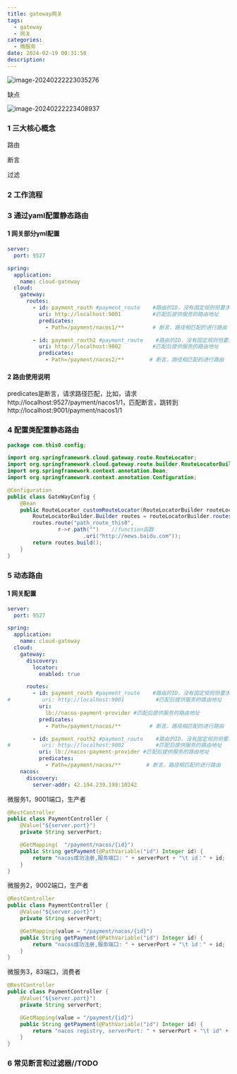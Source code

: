 ```yaml
---
title: gateway网关
tags:
  - gateway
  - 网关
categories:
  - 微服务
date: 2024-02-19 00:31:58
description:
---
```


![image-20240222223035276](http://cdn.this0.com/blog/img/image-20240222223035276.png?OSSAccessKeyId=LTAI5tAje5MhbPSKCC6QdGZb&Expires=9000000001&Signature=q7ekxWc5IZkeLPkAgAfein3XBEU=&x-oss-process=style/cdn.this0)

缺点

![image-20240222223408937](http://cdn.this0.com/blog/img/image-20240222223408937.png)

### 1 三大核心概念

路由

断言

过滤

### 2 工作流程

### 3 通过yaml配置静态路由

#### 1 网关部分yml配置

```yaml
server:
  port: 9527

spring:
  application:
    name: cloud-gateway
  cloud:
    gateway:
      routes:
        - id: payment_routh #payment_route    #路由的ID，没有固定规则但要求唯一，建议配合服务名
          uri: http://localhost:9001          #匹配后提供服务的路由地址
          predicates:
            - Path=/payment/nacos1/**         # 断言，路径相匹配的进行路由

        - id: payment_routh2 #payment_route    #路由的ID，没有固定规则但要求唯一，建议配合服务名
          uri: http://localhost:9002          #匹配后提供服务的路由地址
          predicates:
            - Path=/payment/nacos2/**        # 断言，路径相匹配的进行路由
```

#### 2 路由使用说明

predicates是断言，请求路径匹配，比如，请求http://localhost:9527/payment/nacos1/1，匹配断言，跳转到 http://localhost:9001/payment/nacos1/1

### 4 配置类配置静态路由

```java
package com.this0.config;

import org.springframework.cloud.gateway.route.RouteLocator;
import org.springframework.cloud.gateway.route.builder.RouteLocatorBuilder;
import org.springframework.context.annotation.Bean;
import org.springframework.context.annotation.Configuration;

@Configuration
public class GateWayConfig {
    @Bean
    public RouteLocator customRouteLocator(RouteLocatorBuilder routeLocatorBuilder){
        RouteLocatorBuilder.Builder routes = routeLocatorBuilder.routes();
        routes.route("path_route_this0",
                r->r.path("")    //function函数
                        .uri("http://news.baidu.com"));
        return routes.build();
    }
}

```

### 5 动态路由

#### 1 网关配置

```yaml
server:
  port: 9527

spring:
  application:
    name: cloud-gateway
  cloud:
    gateway:
      discovery:
        locator:
          enabled: true

      routes:
        - id: payment_routh #payment_route    #路由的ID，没有固定规则但要求唯一，建议配合服务名
#          uri: http://localhost:9001          #匹配后提供服务的路由地址
          uri:
            lb://nacos-payment-provider #匹配后提供服务的路由地址
          predicates:
            - Path=/payment/nacos/**         # 断言，路径相匹配的进行路由

        - id: payment_routh2 #payment_route    #路由的ID，没有固定规则但要求唯一，建议配合服务名
#          uri: http://localhost:9002          #匹配后提供服务的路由地址
          uri: lb://nacos-payment-provider #匹配后提供服务的路由地址
          predicates:
            - Path=/payment/nacos/**        # 断言，路径相匹配的进行路由
    nacos:
      discovery:
        server-addr: 42.194.239.199:10242

```

微服务1，9001端口，生产者

```java
@RestController
public class PaymentController {
    @Value("${server.port}")
    private String serverPort;

    @GetMapping(  "/payment/nacos/{id}")
    public String getPayment(@PathVariable("id") Integer id) {
        return "nacos成功注册,服务端口: " + serverPort + "\t id：" + id;
    }
}

```

微服务2，9002端口，生产者

```java
@RestController
public class PaymentController {
    @Value("${server.port}")
    private String serverPort;

    @GetMapping(value = "/payment/nacos/{id}")
    public String getPayment(@PathVariable("id") Integer id) {
        return "nacos成功注册,服务端口: " + serverPort + "\t id：" + id;
    }
}
```

微服务3，83端口，消费者

```java
@RestController
public class PaymentController {
    @Value("${server.port}")
    private String serverPort;

    @GetMapping(value = "/payment/{id}")
    public String getPayment(@PathVariable("id") Integer id) {
        return "nacos registry, serverPort: " + serverPort + "\t id" + id;
    }
}
```

### 6 常见断言和过滤器//TODO
